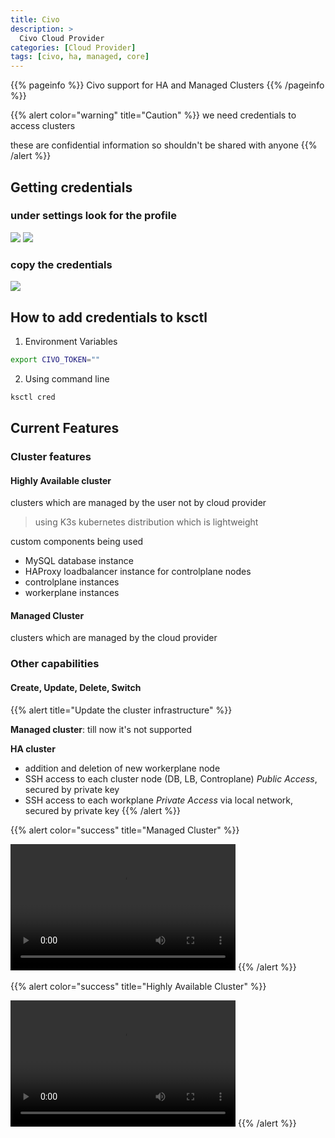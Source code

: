 ```yaml
---
title: Civo
description: >
  Civo Cloud Provider
categories: [Cloud Provider]
tags: [civo, ha, managed, core]
---
```


{{% pageinfo %}}
Civo support for HA and Managed Clusters
{{% /pageinfo %}}

{{% alert color="warning" title="Caution" %}}
we need credentials to access clusters

these are confidential information so shouldn't be shared with anyone
{{% /alert %}}


## Getting credentials

### under settings look for the profile
![](/ksctl-docs/img/civo/civo-settings.png)
![](/ksctl-docs/img/civo/profile.png)

### copy the credentials
![](/ksctl-docs/img/civo/security-api.png)

## How to add credentials to ksctl

1. Environment Variables

```bash
export CIVO_TOKEN=""
```

2. Using command line

```bash
ksctl cred
```

## Current Features

### Cluster features
#### Highly Available cluster
clusters which are managed by the user not by cloud provider

> using K3s kubernetes distribution which is lightweight

custom components being used
- MySQL database instance
- HAProxy loadbalancer instance for controlplane nodes
- controlplane instances
- workerplane instances

#### Managed Cluster
clusters which are managed by the cloud provider

### Other capabilities

#### Create, Update, Delete, Switch

{{% alert title="Update the cluster infrastructure" %}}

**Managed cluster**: till now it's not supported

**HA cluster**
- addition and deletion of new workerplane node
- SSH access to each cluster node (DB, LB, Controplane) _Public Access_, secured by private key
- SSH access to each workplane _Private Access_ via local network, secured by private key
{{% /alert %}}

{{% alert color="success" title="Managed Cluster" %}}

<video width="360" height="202" controls>
<source src="/ksctl-docs/videos/ksctl-civo-managed.mp4" type="video/mp4" />
Your browser does not support the video tag.
</video>
{{% /alert %}}


{{% alert color="success" title="Highly Available Cluster" %}}

<video width="360" height="202" controls>
<source src="/ksctl-docs/videos/ksctl-civo-ha.mp4" type="video/mp4" />
Your browser does not support the video tag.
</video>
{{% /alert %}}

